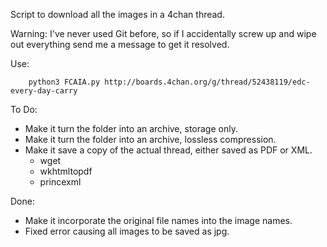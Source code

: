 Script to download all the images in a 4chan thread.

Warning: I've never used Git before, so if I accidentally screw up and wipe out everything send me a message to get it resolved.

Use:

        python3 FCAIA.py http://boards.4chan.org/g/thread/52438119/edc-every-day-carry

To Do:

* Make it turn the folder into an archive, storage only.
* Make it turn the folder into an archive, lossless compression.
* Make it save a copy of the actual thread, either saved as PDF or XML.
   - wget
   - wkhtmltopdf
   - princexml

Done:

* Make it incorporate the original file names into the image names.
* Fixed error causing all images to be saved as jpg.
